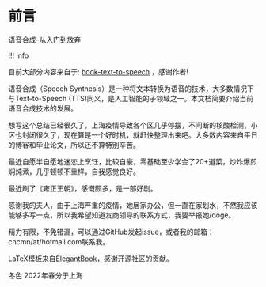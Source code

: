 # 前言
语音合成-从入门到放弃

!!! info
  
  目前大部分内容来自于: [book-text-to-speech](https://github.com/cnlinxi/book-text-to-speech) ，感谢作者!

语音合成（Speech
Synthesis）是一种将文本转换为语音的技术，大多数情况下与Text-to-Speech
(TTS)同义，是人工智能的子领域之一。本文档简要介绍当前语音合成技术的发展。

想写这个总结已经很久了，上海疫情导致各个区几乎停摆，不间断的核酸检测，小区也封闭很久了，现在算是一个好时机，就赶快整理出来吧。大多数内容来自平日的博客和毕业论文，所以还不算特别辛苦。

最近自愿半自愿地迷恋上烹饪，比较自豪，零基础至少学会了20+道菜，炒炸爆煎焖炖煮，几乎顿顿不重样，自我感觉良好。

最近刷了《雍正王朝》，感慨颇多，是一部好剧。

感谢我的夫人，由于上海严重的疫情，她居家办公，但一直在家划水，不然我应该能够多写一点，所以我希望知道友商领导的联系方式，我要举报她/doge。

精力有限，不免错漏，可以通过GitHub发起issue，或者我的邮箱：cncmn/at/hotmail.com联系我。

LaTeX模板来自[ElegantBook](https://github.com/ElegantLaTeX/ElegantBook)，感谢开源社区的贡献。

冬色
2022年春分于上海
